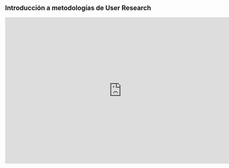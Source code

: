 
## Introducción a metodologías de User Research

<iframe src="https://docs.google.com/presentation/d/e/2PACX-1vR0F5Hygv29wV7KJ2kgJvTKFzXfaGA4dvHH8Nqv91WI8K-iYRQCDdPRsJ4xg_4VLlHHHSqTA12ifUqh/embed?start=false&loop=false&delayms=60000" frameborder="0" width="760" height="478" allowfullscreen="true" mozallowfullscreen="true" webkitallowfullscreen="true"></iframe>
